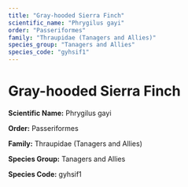```yaml
---
title: "Gray-hooded Sierra Finch"
scientific_name: "Phrygilus gayi"
order: "Passeriformes"
family: "Thraupidae (Tanagers and Allies)"
species_group: "Tanagers and Allies"
species_code: "gyhsif1"
---
```


# Gray-hooded Sierra Finch

**Scientific Name:** Phrygilus gayi

**Order:** Passeriformes

**Family:** Thraupidae (Tanagers and Allies)

**Species Group:** Tanagers and Allies

**Species Code:** gyhsif1
